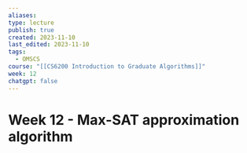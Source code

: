 ```yaml
---
aliases: 
type: lecture
publish: true
created: 2023-11-10
last_edited: 2023-11-10
tags:
  - OMSCS
course: "[[CS6200 Introduction to Graduate Algorithms]]"
week: 12
chatgpt: false
---
```

# Week 12 - Max-SAT approximation algorithm

